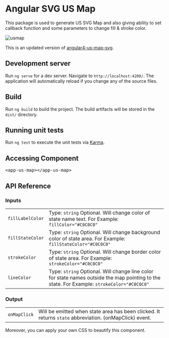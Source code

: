 # Angular SVG US Map

This package is used to generate US SVG Map and also giving ability to set callback function and some parameters to change fill & stroke color.

![usmap](https://user-images.githubusercontent.com/17896904/28911043-c754c656-784c-11e7-9f2a-47f7304b6811.png)

This is an updated version of [angular4-us-map-svg](https://github.com/bharat20185/angular4-us-map-svg).

## Development server

Run `ng serve` for a dev server. Navigate to `http://localhost:4200/`. The application will automatically reload if you change any of the source files.

## Build

Run `ng build` to build the project. The build artifacts will be stored in the `dist/` directory.

## Running unit tests

Run `ng test` to execute the unit tests via [Karma](https://karma-runner.github.io).

## Accessing Component

<pre>&lt;app-us-map&gt;&lt;/app-us-map&gt;</pre>

## API Reference

### Inputs

|||
|-|-|
| `fillLabelColor`      | Type: `string` Optional. Will change color of state name text. For Example: `fillColor="#C0C0C0"`       |
| `fillStateColor` | Type: `string` Optional. Will change background color of state area. For Example: `fillStateColor="#C0C0C0"` |
| `strokeColor`    | Type: `string` Optional. Will change border color of state area. For Example: `strokeColor="#C0C0C0"`     |
| `lineColor`    | Type: `string` Optional. Will change line color for state names outside the map pointing to the state. For Example: `strokeColor="#C0C0C0"`     |

### Output
|||
|-|-|
| `onMapClick` | Will be emitted when state area has been clicked. It returns `state` abbreviation. (onMapClick) event. |

Moreover, you can apply your own CSS to beautify this component.

